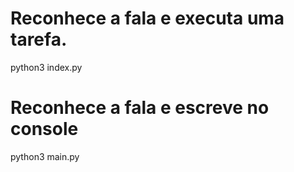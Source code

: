 # Reconhece a fala e executa uma tarefa.
python3 index.py

# Reconhece a fala e escreve no console
python3 main.py
